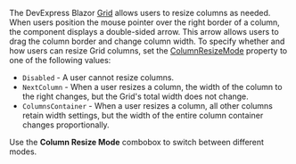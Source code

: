 The DevExpress Blazor [Grid](https://docs.devexpress.com/Blazor/DevExpress.Blazor.DxGrid) allows users to resize columns as needed. When users position the mouse pointer over the right border of a column, the component displays a double-sided arrow. This arrow allows users to drag the column border and change column width. To specify whether and how users can resize Grid columns, set the [ColumnResizeMode](https://docs.devexpress.com/Blazor/DevExpress.Blazor.DxGrid.ColumnResizeMode) property to one of the following values:

* `Disabled` - A user cannot resize columns.
* `NextColumn` - When a user resizes a column, the width of the column to the right changes, but the Grid's total width does not change.
* `ColumnsContainer` -  When a user resizes a column, all other columns retain width settings, but the width of the entire column container changes proportionally.

Use the **Column Resize Mode** combobox to switch between different modes.
